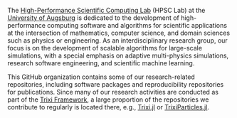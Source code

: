 The [High-Performance Scientific Computing Lab](https://www.uni-augsburg.de/fakultaet/mntf/math/prof/hpsc) (HPSC Lab) at the [University of Augsburg](https://www.uni-augsburg.de) is dedicated to the development of high-performance computing software and algorithms for scientific applications at the intersection of mathematics, computer science, and domain sciences such as physics or engineering. As an interdisciplinary research group, our focus is on the development of scalable algorithms for large-scale simulations, with a special emphasis on adaptive multi-physics simulations, research software engineering, and scientific machine learning.

This GitHub organization contains some of our research-related repositories, including software packages and reproducibility repositories for publications. Since many of our research activities are conducted as part of the [Trixi Framework](https://trixi-framework.github.io/), a large proportion of the repositories we contribute to regularly is located there, e.g., [Trixi.jl](https://github.com/trixi-framework/Trixi.jl) or [TrixiParticles.jl](https://github.com/trixi-framework/TrixiParticles.jl).
